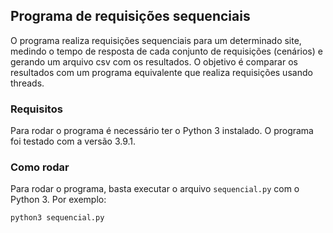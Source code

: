 ## Programa de requisições sequenciais

O programa realiza requisições sequenciais para um determinado site, medindo o tempo de resposta de cada conjunto de requisições (cenários) e gerando um arquivo csv com os resultados. O objetivo é comparar os resultados com um programa equivalente que realiza requisições usando threads.

### Requisitos

Para rodar o programa é necessário ter o Python 3 instalado. O programa foi testado com a versão 3.9.1.

### Como rodar

Para rodar o programa, basta executar o arquivo `sequencial.py` com o Python 3. Por exemplo:
    
```
python3 sequencial.py
```
